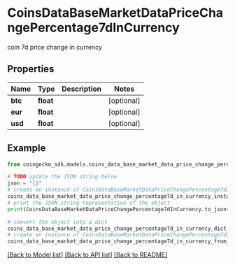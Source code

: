# CoinsDataBaseMarketDataPriceChangePercentage7dInCurrency

coin 7d price change in currency

## Properties

Name | Type | Description | Notes
------------ | ------------- | ------------- | -------------
**btc** | **float** |  | [optional] 
**eur** | **float** |  | [optional] 
**usd** | **float** |  | [optional] 

## Example

```python
from coingecko_sdk.models.coins_data_base_market_data_price_change_percentage7d_in_currency import CoinsDataBaseMarketDataPriceChangePercentage7dInCurrency

# TODO update the JSON string below
json = "{}"
# create an instance of CoinsDataBaseMarketDataPriceChangePercentage7dInCurrency from a JSON string
coins_data_base_market_data_price_change_percentage7d_in_currency_instance = CoinsDataBaseMarketDataPriceChangePercentage7dInCurrency.from_json(json)
# print the JSON string representation of the object
print(CoinsDataBaseMarketDataPriceChangePercentage7dInCurrency.to_json())

# convert the object into a dict
coins_data_base_market_data_price_change_percentage7d_in_currency_dict = coins_data_base_market_data_price_change_percentage7d_in_currency_instance.to_dict()
# create an instance of CoinsDataBaseMarketDataPriceChangePercentage7dInCurrency from a dict
coins_data_base_market_data_price_change_percentage7d_in_currency_from_dict = CoinsDataBaseMarketDataPriceChangePercentage7dInCurrency.from_dict(coins_data_base_market_data_price_change_percentage7d_in_currency_dict)
```
[[Back to Model list]](../README.md#documentation-for-models) [[Back to API list]](../README.md#documentation-for-api-endpoints) [[Back to README]](../README.md)


